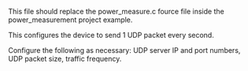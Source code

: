 This file should replace the power_measure.c fource file inside the power_measurement project example. 

This configures the device to send 1 UDP packet every second. 

Configure the following as necessary: UDP server IP and port numbers, UDP packet size, traffic frequency.